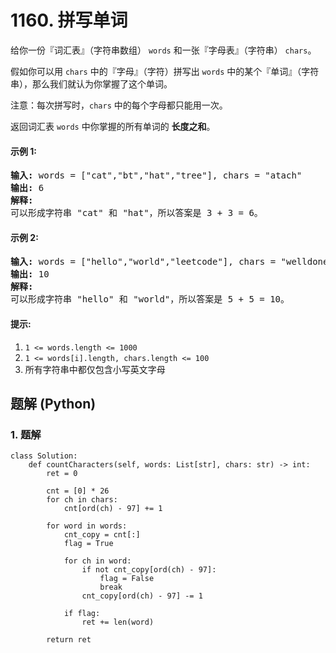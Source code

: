 # 1160. 拼写单词
给你一份『词汇表』（字符串数组） ```words``` 和一张『字母表』（字符串） ```chars```。

假如你可以用 ```chars``` 中的『字母』（字符）拼写出 ```words``` 中的某个『单词』（字符串），那么我们就认为你掌握了这个单词。

注意：每次拼写时，```chars``` 中的每个字母都只能用一次。

返回词汇表 ```words``` 中你掌握的所有单词的 **长度之和**。

#### 示例 1:
<pre>
<strong>输入:</strong> words = ["cat","bt","hat","tree"], chars = "atach"
<strong>输出:</strong> 6
<strong>解释:</strong>
可以形成字符串 "cat" 和 "hat"，所以答案是 3 + 3 = 6。
</pre>

#### 示例 2:
<pre>
<strong>输入:</strong> words = ["hello","world","leetcode"], chars = "welldonehoneyr"
<strong>输出:</strong> 10
<strong>解释:</strong>
可以形成字符串 "hello" 和 "world"，所以答案是 5 + 5 = 10。
</pre>

#### 提示:
1. ```1 <= words.length <= 1000```
2. ```1 <= words[i].length, chars.length <= 100```
3. 所有字符串中都仅包含小写英文字母

## 题解 (Python)

### 1. 题解
```Python3
class Solution:
    def countCharacters(self, words: List[str], chars: str) -> int:
        ret = 0

        cnt = [0] * 26
        for ch in chars:
            cnt[ord(ch) - 97] += 1

        for word in words:
            cnt_copy = cnt[:]
            flag = True

            for ch in word:
                if not cnt_copy[ord(ch) - 97]:
                    flag = False
                    break
                cnt_copy[ord(ch) - 97] -= 1

            if flag:
                ret += len(word)

        return ret
```
